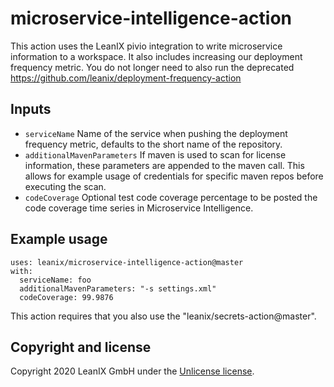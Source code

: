 # microservice-intelligence-action

This action uses the LeanIX pivio integration to write microservice information to a workspace.
It also includes increasing our deployment frequency metric. You do not longer need to also run the deprecated https://github.com/leanix/deployment-frequency-action

## Inputs

- `serviceName` Name of the service when pushing the deployment frequency metric, defaults to the short name of the repository.
- `additionalMavenParameters` If maven is used to scan for license
  information, these parameters are appended to the maven call. This
  allows for example usage of credentials for specific maven repos before
  executing the scan.
- `codeCoverage` Optional test code coverage percentage to be posted the code coverage time series in Microservice Intelligence.

## Example usage

```
uses: leanix/microservice-intelligence-action@master
with:
  serviceName: foo
  additionalMavenParameters: "-s settings.xml"
  codeCoverage: 99.9876
```

This action requires that you also use the "leanix/secrets-action@master".

## Copyright and license

Copyright 2020 LeanIX GmbH under the [Unlicense license](LICENSE).
